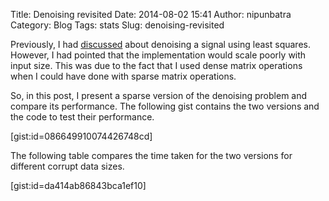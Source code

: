 Title: Denoising revisited 
Date: 2014-08-02 15:41
Author: nipunbatra
Category: Blog
Tags: stats
Slug: denoising-revisited


Previously, I had [discussed](http://nipunbatra.github.io/2014/05/denoising/) about denoising a signal using least squares. However, I had pointed that the implementation would scale poorly with input size. This was due to the fact that I used dense matrix operations when I could have done with sparse matrix operations.

So, in this post, I present a sparse version of the denoising  problem and compare its performance. The following gist contains the two versions and the code to test their performance.

[gist:id=086649910074426748cd]

The following table compares the time taken for the two versions for different corrupt data sizes.

[gist:id=da414ab86843bca1ef10]